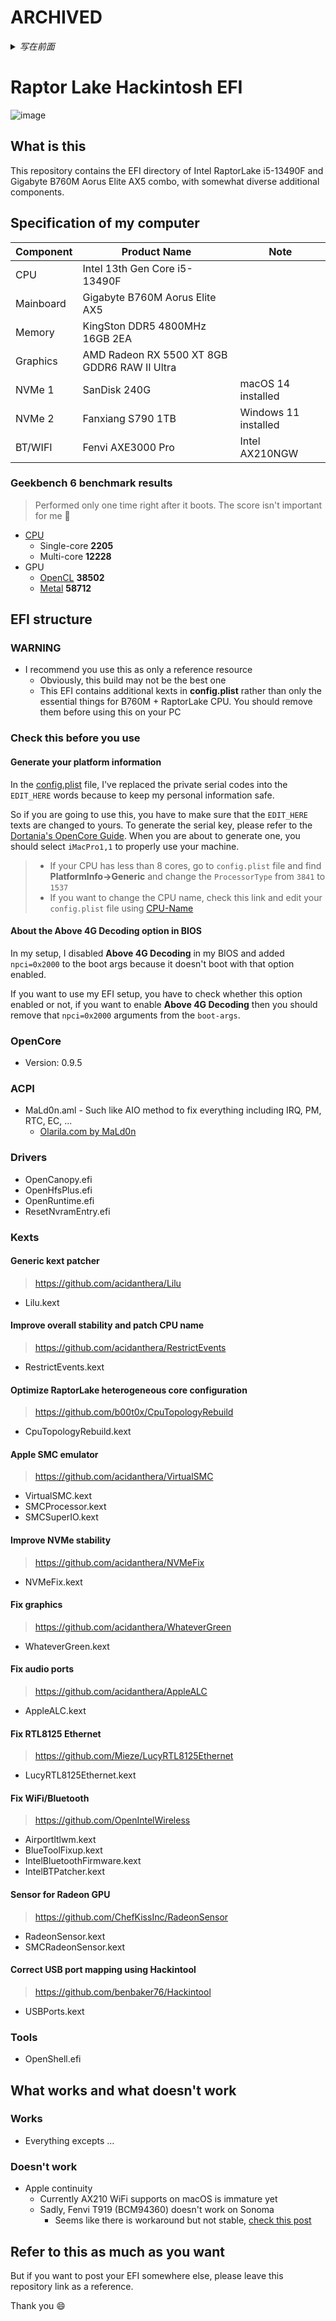 # ARCHIVED

<details>
  <summary><i>写在前面</i></summary>
原来自己东拼西凑弄的，休眠问题一直没有解决，需要对DSDT修复，太麻烦了。后来看到Git上韩国小哥找人做了aml文件，就直接拿过来试用了一下，发现已修复休眠问题，但他的kext文件可能由于版本问题，一进桌面就重启，就把最新版本无线网卡和蓝牙相关的文件替换，形成最终的版本。目前除了单向空投外，其它声卡网卡显卡等都完美黑化。

韩国小哥Git仓库地址：(https://github.com/awesometic/hackintosh-gigabyte-b760m-aorus-elite)

为照顾其他水友装黑，特共享出来，我的硬件配置在下节。
</details>

# Raptor Lake Hackintosh EFI

![image](https://github.com/user-attachments/assets/a8894bcf-e9d4-49d0-96e7-fae14bcf15ad)


## What is this

This repository contains the EFI directory of Intel RaptorLake i5-13490F and Gigabyte B760M Aorus Elite AX5 combo, with somewhat diverse additional components.

## Specification of my computer

| Component    | Product Name                                     | Note                                           |
|--------------|--------------------------------------------------|------------------------------------------------|
| CPU          | Intel 13th Gen Core i5-13490F                    |                        |
| Mainboard    | Gigabyte B760M Aorus Elite AX5                      |                                    |
| Memory       | KingSton DDR5 4800MHz 16GB 2EA                    |                                                |
| Graphics     | AMD Radeon RX 5500 XT 8GB GDDR6 RAW II Ultra |       |
| NVMe 1       | SanDisk 240G                              | macOS 14 installed                             |
| NVMe 2       | Fanxiang S790 1TB                              | Windows 11 installed                             |
| BT/WIFI      | Fenvi AXE3000 Pro                                | Intel AX210NGW                                 |


### Geekbench 6 benchmark results

> Performed only one time right after it boots. The score isn't important for me 🙂

- [CPU](https://browser.geekbench.com/v6/cpu/9297937)
  - Single-core **2205**
  - Multi-core **12228**
- GPU
  - [OpenCL](https://browser.geekbench.com/v6/compute/3278140) **38502**
  - [Metal](https://browser.geekbench.com/v6/compute/3278132) **58712**

## EFI structure

### WARNING

- I recommend you use this as only a reference resource
  - Obviously, this build may not be the best one
  - This EFI contains additional kexts in **config.plist** rather than only the essential things for B760M + RaptorLake CPU. You should remove them before using this on your PC

### Check this before you use

#### Generate your platform information

In the [config.plist](EFI/OC/config.plist) file, I've replaced the private serial codes into the `EDIT_HERE` words because to keep my personal information safe.

So if you are going to use this, you have to make sure that the `EDIT_HERE` texts are changed to yours. To generate the serial key, please refer to the [Dortania's OpenCore Guide](https://dortania.github.io/OpenCore-Install-Guide/AMD/zen.html#platforminfo). When you are about to generate one, you should select `iMacPro1,1` to properly use your machine.

> - If your CPU has less than 8 cores, go to `config.plist` file and find **PlatformInfo->Generic** and change the `ProcessorType` from `3841` to `1537`
> - If you want to change the CPU name, check this link and edit your `config.plist` file using [CPU-Name](https://github.com/corpnewt/CPU-Name)

#### About the Above 4G Decoding option in BIOS

In my setup, I disabled **Above 4G Decoding** in my BIOS and added `npci=0x2000` to the boot args because it doesn't boot with that option enabled.

If you want to use my EFI setup, you have to check whether this option enabled or not, if you want to enable **Above 4G Decoding** then you should remove that `npci=0x2000` arguments from the `boot-args`.


### OpenCore

- Version: 0.9.5

### ACPI

- MaLd0n.aml - Such like AIO method to fix everything including IRQ, PM, RTC, EC, ...
  - [Olarila.com by MaLd0n](https://www.olarila.com/topic/25111-hackintosh-efi-folders-with-opencore-mod/)

### Drivers

- OpenCanopy.efi
- OpenHfsPlus.efi
- OpenRuntime.efi
- ResetNvramEntry.efi

### Kexts

#### Generic kext patcher

> https://github.com/acidanthera/Lilu

- Lilu.kext

#### Improve overall stability and patch CPU name

> https://github.com/acidanthera/RestrictEvents

- RestrictEvents.kext

#### Optimize RaptorLake heterogeneous core configuration

> https://github.com/b00t0x/CpuTopologyRebuild

- CpuTopologyRebuild.kext

#### Apple SMC emulator

> https://github.com/acidanthera/VirtualSMC

- VirtualSMC.kext
- SMCProcessor.kext
- SMCSuperIO.kext

#### Improve NVMe stability

> https://github.com/acidanthera/NVMeFix

- NVMeFix.kext

#### Fix graphics

> https://github.com/acidanthera/WhateverGreen

- WhateverGreen.kext

#### Fix audio ports

> https://github.com/acidanthera/AppleALC

- AppleALC.kext

#### Fix RTL8125 Ethernet

> https://github.com/Mieze/LucyRTL8125Ethernet

- LucyRTL8125Ethernet.kext

#### Fix WiFi/Bluetooth

> https://github.com/OpenIntelWireless

- Airportltlwm.kext
- BlueToolFixup.kext
- IntelBluetoothFirmware.kext
- IntelBTPatcher.kext

#### Sensor for Radeon GPU

> https://github.com/ChefKissInc/RadeonSensor

- RadeonSensor.kext
- SMCRadeonSensor.kext

#### Correct USB port mapping using Hackintool

> https://github.com/benbaker76/Hackintool

- USBPorts.kext

### Tools

- OpenShell.efi

## What works and what doesn't work

### Works

- Everything excepts ...

### Doesn't work

- Apple continuity
  - Currently AX210 WiFi supports on macOS is immature yet
  - Sadly, Fenvi T919 (BCM94360) doesn't work on Sonoma
    - Seems like there is workaround but not stable, [check this post](https://www.reddit.com/r/hackintosh/comments/170q5wu/enable_wifi_in_sonoma_with_fenvi_t919/)

## Refer to this as much as you want

But if you want to post your EFI somewhere else, please leave this repository link as a reference.

Thank you :smile:
